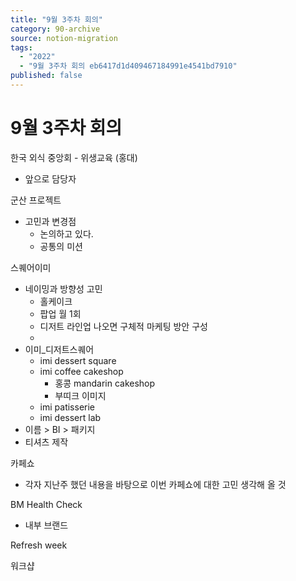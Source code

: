 ```yaml
---
title: "9월 3주차 회의"
category: 90-archive
source: notion-migration
tags:
  - "2022"
  - "9월 3주차 회의 eb6417d1d409467184991e4541bd7910"
published: false
---
```


# 9월 3주차 회의

한국 외식 중앙회 - 위생교육 (홍대)

* 앞으로 담당자

군산 프로젝트

* 고민과 변경점
  * 논의하고 있다.
  * 공통의 미션

스퀘어이미

* 네이밍과 방향성 고민
  * 홀케이크
  * 팝업 월 1회
  * 디저트 라인업 나오면 구체적 마케팅 방안 구성
  *
* 이미\_디저트스퀘어
  * imi dessert square
  * imi coffee cakeshop
    * 홍콩 mandarin cakeshop
    * 부띠크 이미지
  * imi patisserie
  * imi dessert lab
* 이름 > BI > 패키지
* 티셔츠 제작

카페쇼

* 각자 지난주 했던 내용을 바탕으로  이번 카페쇼에 대한 고민 생각해 올 것

BM Health Check

* 내부 브랜드

Refresh week

워크샵

